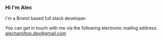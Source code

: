 ### Hi I'm Alec

I'm a Bristol based full stack developer.

You can get in touch with me via the following electronic mailing address: [alechamilton.dev@gmail.com](mailto:alechamilton.dev@gmail.com)



<!--
**alec-hamilton/alec-hamilton** is a ✨ _special_ ✨ repository because its `README.md` (this file) appears on your GitHub profile.

Here are some ideas to get you started:

- 🔭 I’m currently working on ...
- 🌱 I’m currently learning ...
- 👯 I’m looking to collaborate on ...
- 🤔 I’m looking for help with ...
- 💬 Ask me about ...
- 📫 How to reach me: ...
- 😄 Pronouns: ...
- ⚡ Fun fact: ...
-->
